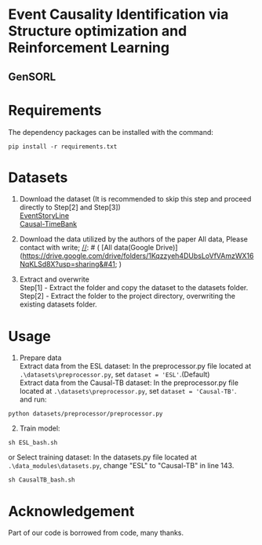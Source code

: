 # Event Causality Identification via Structure optimization and Reinforcement Learning


## GenSORL

# Requirements

The dependency packages can be installed with the command:

```
pip install -r requirements.txt
```


Datasets
==========
1. Download the dataset (It is recommended to skip this step and proceed directly to Step[2] and Step[3])  
    [EventStoryLine](https://github.com/tommasoc80/EventStoryLine)  
    [Causal-TimeBank](https://github.com/paramitamirza/Causal-TimeBank)

2. Download the data utilized by the authors of the paper
All data, Please contact with write;
[//]: # (    [All data&#40;Google Drive&#41;]&#40;https://drive.google.com/drive/folders/1Kqzzyeh4DUbsLoVfVAmzWX16NqKLSd8X?usp=sharing&#41;  )
    
3. Extract and overwrite  
    Step[1] - Extract the folder and copy the dataset to the datasets folder.  
    Step[2] - Extract the folder to the project directory, overwriting the existing datasets folder.


# Usage

1. Prepare data\
Extract data from the ESL dataset: In the preprocessor.py file located at ```.\datasets\preprocessor.py```, set ```dataset = 'ESL'```.(Default)\
Extract data from the Causal-TB dataset: In the preprocessor.py file located at ```.\datasets\preprocessor.py```, set ```dataset = 'Causal-TB'```.\
and run:

```
python datasets/preprocessor/preprocessor.py
```


2. Train model:
```
sh ESL_bash.sh
```
or Select training dataset: In the datasets.py file located at ```.\data_modules\datasets.py```, change "ESL" to "Causal-TB" in line 143.
```
sh CausalTB_bash.sh
```


# Acknowledgement

[//]: # (Part of our code is borrowed from [code]&#40;https://github.com/hieumdt/GenECI&#41;, many thanks.)
Part of our code is borrowed from code, many thanks.